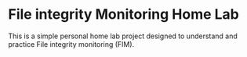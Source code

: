 # File integrity Monitoring Home Lab

This is a simple personal home lab project designed to understand and practice File integrity monitoring (FIM).

